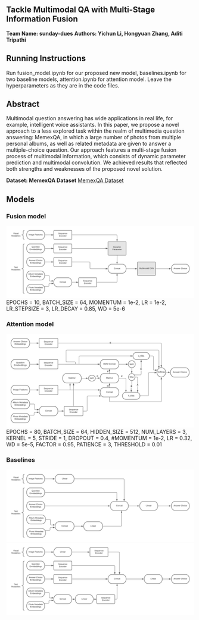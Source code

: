## Tackle Multimodal QA with Multi-Stage Information Fusion
**Team Name: sunday-dues**
**Authors: Yichun Li, Hongyuan Zhang, Aditi Tripathi**

## Running Instructions
Run fusion_model.ipynb for our proposed new model, baselines.ipynb for two baseline models, attention.ipynb for attention model. Leave the hyperparameters as they are in the code files.

## Abstract 
Multimodal question answering has wide applications in real life, for example, intelligent voice assistants. In this paper, we propose a novel approach to a less explored task within the realm of multimedia question answering: MemexQA, in which a large number of photos from multiple personal albums, as well as related metadata are given to answer a multiple-choice question. Our approach features a multi-stage fusion process of multimodal information, which consists of dynamic parameter prediction and multimodal convolution. We achieved results that reflected both strengths and weaknesses of the proposed novel solution.

**Dataset: MemexQA Dataset**
[MemexQA Dataset](https://memexqa.cs.cmu.edu)

## Models
### Fusion model
![Fusion Model Diagram](images/fusion.png)
EPOCHS = 10,
BATCH_SIZE = 64,
MOMENTUM = 1e-2,
LR = 1e-2,
LR_STEPSIZE = 3,
LR_DECAY = 0.85,
WD = 5e-6
### Attention model
![Attention Model Diagram](images/attention.png)
EPOCHS = 80,
BATCH_SIZE = 64,
HIDDEN_SIZE = 512,
NUM_LAYERS = 3,
KERNEL = 5,
STRIDE = 1,
DROPOUT = 0.4,
#MOMENTUM = 1e-2,
LR = 0.32,
WD = 5e-5,
FACTOR = 0.95,
PATIENCE = 3,
THRESHOLD = 0.01

### Baselines
![Baseline-Linear](images/baseline1.png)
![Baseline-Simple LSTM](images/baseline2.png)
